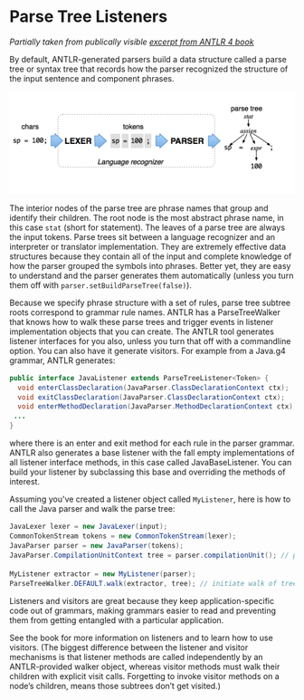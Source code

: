 # Parse Tree Listeners

*Partially taken from publically visible [excerpt from ANTLR 4 book](http://media.pragprog.com/titles/tpantlr2/picture.pdf)*

By default, ANTLR-generated parsers build a data structure called a parse tree or syntax tree that records how the parser recognized the structure of the input sentence and component phrases.

<img src=images/process.png>

The interior nodes of the parse tree are phrase names that group and identify their children. The root node is the most abstract phrase name, in this case `stat` (short for statement). The leaves of a parse tree are always the input tokens. Parse trees sit between a language recognizer and an interpreter or translator implementation. They are extremely effective data structures because they contain all of the input and complete knowledge of how the parser grouped the symbols into phrases. Better yet, they are easy to understand and the parser generates them automatically (unless you turn them off with `parser.setBuildParseTree(false)`).

Because we specify phrase structure with a set of rules, parse tree subtree roots correspond to grammar rule names. ANTLR has a ParseTreeWalker that knows how to walk these parse trees and trigger events in listener implementation objects that you can create. The ANTLR tool generates listener interfaces for you also, unless you turn that off with a commandline option. You can also have it generate visitors. For example from a Java.g4 grammar, ANTLR generates:

```java
public interface JavaListener extends ParseTreeListener<Token> {
  void enterClassDeclaration(JavaParser.ClassDeclarationContext ctx);
  void exitClassDeclaration(JavaParser.ClassDeclarationContext ctx);
  void enterMethodDeclaration(JavaParser.MethodDeclarationContext ctx);
 ...
}
```

where there is an enter and exit method for each rule in the parser grammar. ANTLR also generates a base listener with the fall empty implementations of all listener interface methods, in this case called JavaBaseListener. You can build your listener by subclassing this base and overriding the methods of interest.

Assuming you've created a listener object called `MyListener`, here is how to call the Java parser and walk the parse tree:

```java
JavaLexer lexer = new JavaLexer(input);
CommonTokenStream tokens = new CommonTokenStream(lexer);
JavaParser parser = new JavaParser(tokens);
JavaParser.CompilationUnitContext tree = parser.compilationUnit(); // parse a compilationUnit

MyListener extractor = new MyListener(parser);
ParseTreeWalker.DEFAULT.walk(extractor, tree); // initiate walk of tree with listener in use of default walker
```

Listeners and visitors are great because they keep application-specific code out of grammars, making grammars easier to read and preventing them from getting entangled with a particular application.

See the book for more information on listeners and to learn how to use visitors. (The biggest difference between the listener and visitor mechanisms is that listener methods are called independently by an ANTLR-provided walker object, whereas visitor methods must walk their children with explicit visit calls.  Forgetting to invoke visitor methods on a node’s children, means those subtrees don’t get visited.)
